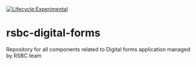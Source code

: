 [![Lifecycle:Experimental](https://img.shields.io/badge/Lifecycle-Experimental-339999)](<Redirect-URL>)
# rsbc-digital-forms
Repository for all components related to Digital forms application managed by RSBC team
